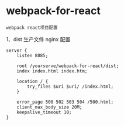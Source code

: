 # webpack-for-react

```
webpack react项目配置
```

1、dist 生产文件 nginx 配置

```
server {
    listen 8885;

    root /yourserve/webpack-for-react/dist;
    index index.html index.htm;

    location / {
        try_files $uri $uri/ /index.html;
    }

    error_page 500 502 503 504 /500.html;
    client_max_body_size 20M;
    keepalive_timeout 10;
}
```
